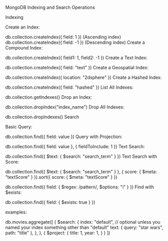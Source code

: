 MongoDB Indexing and Search Operations

Indexing

Create an Index:

db.collection.createIndex({ field: 1 }) (Ascending index)
db.collection.createIndex({ field: -1 }) (Descending index)
Create a Compound Index:

db.collection.createIndex({ field1: 1, field2: -1 })
Create a Text Index:

db.collection.createIndex({ field: "text" })
Create a Geospatial Index:

db.collection.createIndex({ location: "2dsphere" })
Create a Hashed Index:

db.collection.createIndex({ field: "hashed" })
List All Indexes:

db.collection.getIndexes()
Drop an Index:

db.collection.dropIndex("index_name")
Drop All Indexes:

db.collection.dropIndexes()
Search

Basic Query:

db.collection.find({ field: value })
Query with Projection:

db.collection.find({ field: value }, { fieldToInclude: 1 })
Text Search:

db.collection.find({ $text: { $search: "search_term" } })
Text Search with Score:

db.collection.find({ $text: { $search: "search_term" } }, { score: { $meta: "textScore" } }).sort({ score: { $meta: "textScore" } })


db.collection.find({ field: { $regex: /pattern/, $options: "i" } })
Find with $exists:

db.collection.find({ field: { $exists: true } })


examples:

db.movies.aggregate([
  {
    $search: {
      index: "default", // optional unless you named your index something other than "default"
      text: {
        query: "star wars",
        path: "title"
      },
    },
  },
  {
    $project: {
      title: 1,
      year: 1,
    }
  }
])



